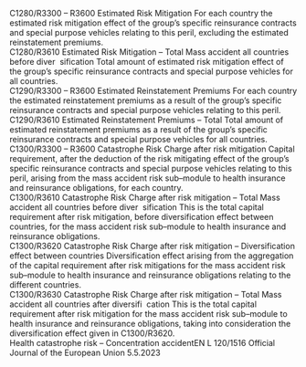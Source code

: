  
C1280/R3300 – 
R3600  Estimated Risk Mitigation  For each country the estimated risk mitigation effect of the group’s specific 
reinsurance contracts and special purpose vehicles relating to this peril, 
excluding the estimated reinstatement premiums.  
C1280/R3610  Estimated Risk Mitigation 
– Total Mass accident all 
countries before diver ­
sification  Total amount of estimated risk mitigation effect of the group’s specific reinsurance 
contracts and special purpose vehicles for all countries.  
C1290/R3300 – 
R3600  Estimated Reinstatement 
Premiums  For each country the estimated reinstatement premiums as a result of the group’s 
specific reinsurance contracts and special purpose vehicles relating to this peril.  
C1290/R3610  Estimated Reinstatement 
Premiums – Total  Total amount of estimated reinstatement premiums as a result of the group’s 
specific reinsurance contracts and special purpose vehicles for all countries.  
C1300/R3300 – 
R3600  Catastrophe Risk Charge 
after risk mitigation  Capital requirement, after the deduction of the risk mitigating effect of the group’s 
specific reinsurance contracts and special purpose vehicles relating to this peril, 
arising from the mass accident risk sub–module to health insurance and 
reinsurance obligations, for each country.  
C1300/R3610  Catastrophe Risk Charge 
after risk mitigation – 
Total Mass accident all 
countries before diver ­
sification  This is the total capital requirement after risk mitigation, before diversification 
effect between countries, for the mass accident risk sub–module to health 
insurance and reinsurance obligations.  
C1300/R3620  Catastrophe Risk Charge 
after risk mitigation – 
Diversification effect 
between countries  Diversification effect arising from the aggregation of the capital requirement after 
risk mitigations for the mass accident risk sub–module to health insurance and 
reinsurance obligations relating to the different countries.  
C1300/R3630  Catastrophe Risk Charge 
after risk mitigation – 
Total Mass accident all 
countries after diversifi ­
cation  This is the total capital requirement after risk mitigation for the mass accident risk 
sub–module to health insurance and reinsurance obligations, taking into 
consideration the diversification effect given in C1300/R3620.  
Health catastrophe risk 
– Concentration 
accidentEN  L 120/1516 Official Journal of the European Union 5.5.2023